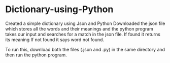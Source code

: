 # Dictionary-using-Python
Created a simple dictionary using Json and Python
Downloaded the json file which stores all the words and their meanings and the python program takes our input and searches for a match in the json file.
If found it returns its meaning
If not found it says word not found.

To run this, download both the files (.json and .py) in the same directory and then run the python program.
